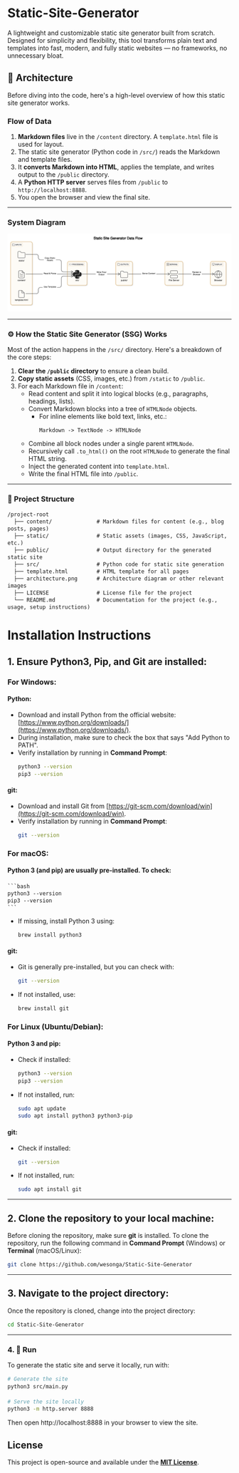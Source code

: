 # Static-Site-Generator

A lightweight and customizable static site generator built from scratch. Designed for simplicity and flexibility, this tool transforms plain text and templates into fast, modern, and fully static websites — no frameworks, no unnecessary bloat.

## 📐 Architecture

Before diving into the code, here's a high-level overview of how this static site generator works.

### Flow of Data

1. **Markdown files** live in the `/content` directory. A `template.html` file is used for layout.
2. The static site generator (Python code in `/src/`) reads the Markdown and template files.
3. It **converts Markdown into HTML**, applies the template, and writes output to the `/public` directory.
4. A **Python HTTP server** serves files from `/public` to `http://localhost:8888`.
5. You open the browser and view the final site.

---

### System Diagram

![Architecture Diagram](architecture.png) 

---

### ⚙️ How the Static Site Generator (SSG) Works

Most of the action happens in the `/src/` directory. Here's a breakdown of the core steps:

1. **Clear the `/public` directory** to ensure a clean build.
2. **Copy static assets** (CSS, images, etc.) from `/static` to `/public`.
3. For each Markdown file in `/content`:
   - Read content and split it into logical blocks (e.g., paragraphs, headings, lists).
   - Convert Markdown blocks into a tree of `HTMLNode` objects.
     - For inline elements like bold text, links, etc.:
       ```
       Markdown -> TextNode -> HTMLNode
       ```
   - Combine all block nodes under a single parent `HTMLNode`.
   - Recursively call `.to_html()` on the root `HTMLNode` to generate the final HTML string.
   - Inject the generated content into `template.html`.
   - Write the final HTML file into `/public`.

---

### 📂 Project Structure

```
/project-root
  ├── content/              # Markdown files for content (e.g., blog posts, pages)
  ├── static/               # Static assets (images, CSS, JavaScript, etc.)
  ├── public/               # Output directory for the generated static site
  ├── src/                  # Python code for static site generation
  ├── template.html         # HTML template for all pages
  ├── architecture.png      # Architecture diagram or other relevant images
  ├── LICENSE               # License file for the project
  └── README.md             # Documentation for the project (e.g., usage, setup instructions)
```

# Installation Instructions

## 1. Ensure Python3, Pip, and Git are installed:

### For Windows:
#### Python:
- Download and install Python from the official website: [https://www.python.org/downloads/](https://www.python.org/downloads/).
- During installation, make sure to check the box that says "Add Python to PATH".
- Verify installation by running in **Command Prompt**:
    ```bash
    python3 --version
    pip3 --version
    ```

#### git:
- Download and install Git from [https://git-scm.com/download/win](https://git-scm.com/download/win).
- Verify installation by running in **Command Prompt**:
    ```bash
    git --version
    ```

### For macOS:
#### Python 3 (and pip) are usually pre-installed. To check:
    ```bash
    python3 --version
    pip3 --version
    ```
- If missing, install Python 3 using:
    ```bash
    brew install python3
    ```

#### git:
- Git is generally pre-installed, but you can check with:
    ```bash
    git --version
    ```
- If not installed, use:
    ```bash
    brew install git
    ```

### For Linux (Ubuntu/Debian):
#### Python 3 and pip:
- Check if installed:
    ```bash
    python3 --version
    pip3 --version
    ```
- If not installed, run:
    ```bash
    sudo apt update
    sudo apt install python3 python3-pip
    ```

#### git:
- Check if installed:
    ```bash
    git --version
    ```
- If not installed, run:
    ```bash
    sudo apt install git
    ```

---

## 2. Clone the repository to your local machine:
Before cloning the repository, make sure **git** is installed. To clone the repository, run the following command in **Command Prompt** (Windows) or **Terminal** (macOS/Linux):

```bash
git clone https://github.com/wesonga/Static-Site-Generator
```

---

## 3. Navigate to the project directory:
Once the repository is cloned, change into the project directory:

```bash
cd Static-Site-Generator
```

---

### 4. 🚀 Run

To generate the static site and serve it locally, run with:

```bash
# Generate the site
python3 src/main.py

# Serve the site locally
python3 -m http.server 8888
```

Then open http://localhost:8888 in your browser to view the site.

## License
This project is open-source and available under the **[MIT License](LICENSE)**.